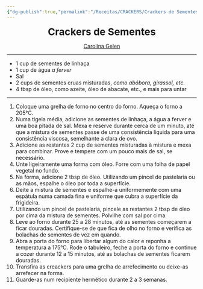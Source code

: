 ```yaml
---
{"dg-publish":true,"permalink":"/Receitas/CRACKERS/Crackers de Sementes/"}
---
```


<div style="text-align: center;"> <span style="font-size: 26px;"><b> Crackers de Sementes </b></span> </div>

<span class="center"> <center> [Carolina Gelen](https://carolinagelen.com/4-ingredient-seed-crackers/#recipe) </center></span>

---
- 1 cup de sementes de linhaça
- 1 cup de água *a ferver*
- Sal
- 2 cups de sementes cruas misturadas, *como abóbora, girassol, etc.*
- 4 tbsp de óleo, como azeite, óleo de abacate, etc., e mais para untar
---
1. Coloque uma grelha de forno no centro do forno. Aqueça o forno a 205°C.
2. Numa tigela média, adicione as sementes de linhaça, a água a ferver e uma boa pitada de sal. Mexa e reserve durante cerca de um minuto, até que a mistura de sementes passe de uma consistência líquida para uma consistência viscosa, semelhante a clara de ovo.
3. Adicione as restantes 2 cup de sementes misturadas à mistura e mexa para combinar. Prove e tempere com um pouco mais de sal, se necessário.
4. Unte ligeiramente uma forma com óleo. Forre com uma folha de papel vegetal no fundo.
5. Na forma, adicione 2 tbsp de óleo. Utilizando um pincel de pastelaria ou as mãos, espalhe o óleo por toda a superfície.
6. Deite a mistura de sementes e espalhe-a uniformemente com uma espátula numa camada fina e uniforme que cubra a superfície da frigideira.
7. Utilizando um pincel de pastelaria, pincele as restantes 2 tbsp de óleo por cima da mistura de sementes. Polvilhe com sal por cima.
8. Leve ao forno durante 25 a 28 minutos, até as sementes começarem a ficar douradas. Certifique-se de que fica de olho no forno e verifica as bolachas de sementes de vez em quando.
9. Abra a porta do forno para libertar algum do calor e reponha a temperatura a 175°C.  Rode o tabuleiro, feche a porta do forno e continue a cozer durante 12 a 15 minutos, até as bolachas de sementes ficarem douradas.
10. Transfira as creackers para uma grelha de arrefecimento ou deixe-as arrefecer na forma. 
11. Guarde-as num recipiente hermético durante 2 a 3 semanas.